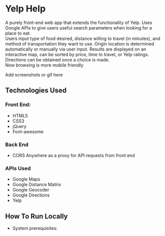 # Yelp Help
A purely front-end web app that extends the functionality of Yelp. Uses Google APIs to give users useful search parameters when looking for a place to eat.  
 Users input type of food desired, distance willing to travel (in minutes), and method of transportation they want to use. Origin location is determined automatically or manually via user input. Results are displayed on an interactive map, can be sorted by price, time to travel, or Yelp ratings. Directions can be obtained once a choice is made.  
 Now browsing is more mobile friendly


Add screenshots or gif here

## Technologies Used
### Front End:
* HTML5
* CSS3
* jQuery
* Font-awesome

### Back End 
* CORS Anywhere as a proxy for API requests from front end

### APIs Used
* Google Maps
* Google Distance Matrix
* Google Geocoder
* Google Directions
* Yelp


## How To Run Locally
* System prerequisites:
